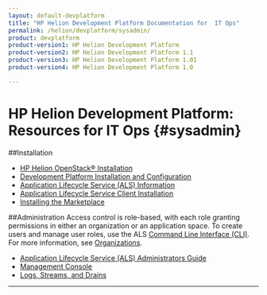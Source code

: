 ```yaml
---
layout: default-devplatform
title: "HP Helion Development Platform Documentation for  IT Ops"
permalink: /helion/devplatform/sysadmin/
product: devplatform
product-version1: HP Helion Development Platform
product-version2: HP Helion Development Platform 1.1
product-version3: HP Helion Development Platform 1.01
product-version4: HP Helion Development Platform 1.0

---
```

<!--PUBLISHED-->
# HP Helion Development Platform: Resources for IT Ops {#sysadmin}

##Installation

* [HP Helion OpenStack&reg; Installation](/helion/openstack/install/overview/)
* [Development Platform Installation and Configuration](/helion/devplatform/install/)
* [Application Lifecycle Service (ALS) Information](/als/v1/)
* [Application Lifecycle Service Client Installation](/als/v1/user/client/)
* [Installing the Marketplace](/helion/devplatform/marketplace)

##Administration
Access control is role-based, with each role granting permissions in either an organization or an application space. To create users and manage user roles, use the ALS  [Command Line Interface (CLI)](/als/v1/user/reference/client-ref/). For more information, see [Organizations](/als/v1/user/reference/client-ref/#organizations).

- [Application Lifecycle Service (ALS) Administrators Guide](/als/v1/admin/)
- [Management Console](/als/v1/user/console/)
- [Logs, Streams, and Drains](/als/v1/user/deploy/app-logs/)

----
